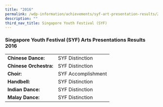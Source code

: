 ```yaml
---
title: "2016"
permalink: /wdp-information/achievements/syf-art-presentation-results/2016/
description: ""
third_nav_title: Singapore Youth Festival (SYF)
---
```


### **Singapore Youth Festival (SYF) Arts Presentations Results 2016**


|  |  |
|---|---|
| **Chinese Dance:** | SYF Distinction |
| **Chinese Orchestra:** | SYF Distinction |
| **Choir:** | SYF Accomplishment |
| **Handbell:** | SYF Distinction |
| **Indian Dance:** | SYF Distinction |
| **Malay Dance:** | SYF Distinction |